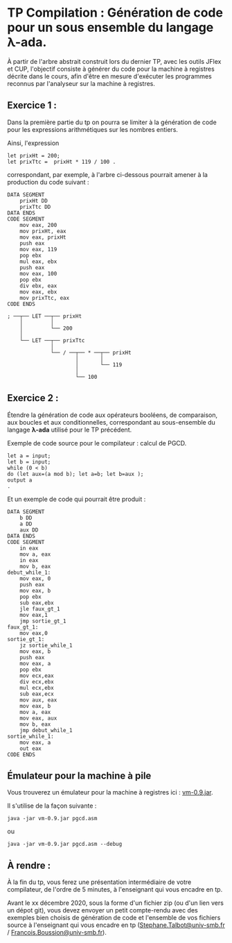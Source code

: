 # TP Compilation : Génération de code pour un sous ensemble du langage λ-ada.

À partir de l'arbre abstrait construit lors du dernier TP, avec les outils JFlex et CUP, l'objectif consiste à générer du code pour la machine à registres décrite dans le cours, afin d'être en mesure d'exécuter les programmes reconnus par l'analyseur sur la machine à registres.

## Exercice 1 :

Dans la première partie du tp on pourra se limiter à la génération de code pour les expressions arithmétiques sur les nombres entiers.

Ainsi, l'expression

```
let prixHt = 200;
let prixTtc =  prixHt * 119 / 100 .
```
correspondant, par exemple, à l'arbre ci-dessous pourrait amener à la production du code suivant :

```
DATA SEGMENT
	prixHt DD
	prixTtc DD
DATA ENDS
CODE SEGMENT
	mov eax, 200
	mov prixHt, eax
	mov eax, prixHt
	push eax
	mov eax, 119
	pop ebx
	mul eax, ebx
	push eax
	mov eax, 100
	pop ebx
	div ebx, eax
	mov eax, ebx
	mov prixTtc, eax
CODE ENDS
```
```
; ──┬── LET ──┬── prixHt
    │         │   
    │         └── 200
    │   
    └── LET ──┬── prixTtc
              │   
              └── / ──┬── * ──┬── prixHt
                      │       │   
                      │       └── 119
                      │   
                      └── 100
```

## Exercice 2 :

Étendre la génération de code aux opérateurs booléens, de comparaison, aux boucles et aux conditionnelles, correspondant au sous-ensemble du langage **λ-ada** utilisé pour le TP précédent.

Exemple de code source pour le compilateur : calcul de PGCD.

```
let a = input;
let b = input;
while (0 < b)
do (let aux=(a mod b); let a=b; let b=aux );
output a
.
```
Et un exemple de code qui pourrait être produit :

```
DATA SEGMENT
	b DD
	a DD
	aux DD
DATA ENDS
CODE SEGMENT
	in eax
	mov a, eax
	in eax
	mov b, eax
debut_while_1:
	mov eax, 0
	push eax
	mov eax, b
	pop ebx
	sub eax,ebx
	jle faux_gt_1
	mov eax,1
	jmp sortie_gt_1
faux_gt_1:
	mov eax,0
sortie_gt_1:
	jz sortie_while_1
	mov eax, b
	push eax
	mov eax, a
	pop ebx
	mov ecx,eax
	div ecx,ebx
	mul ecx,ebx
	sub eax,ecx
	mov aux, eax
	mov eax, b
	mov a, eax
	mov eax, aux
	mov b, eax
	jmp debut_while_1
sortie_while_1:
	mov eax, a
	out eax
CODE ENDS
```

## Émulateur pour la machine à pile

Vous trouverez un émulateur pour la machine à registres ici : [vm-0.9.jar](./vm-0.9.jar).

Il s'utilise de la façon suivante :

`java -jar vm-0.9.jar pgcd.asm`

ou

`java -jar vm-0.9.jar pgcd.asm --debug`

## À rendre :

À la fin du tp, vous ferez une présentation intermédiaire de votre compilateur, de l'ordre de 5 minutes, à l'enseignant qui vous encadre en tp.

Avant le xx décembre 2020, sous la forme d'un fichier zip (ou d'un lien vers un dépot git), vous devez envoyer un petit compte-rendu avec des exemples bien choisis de génération de code et l'ensemble de vos fichiers source à l'enseignant qui vous encadre en tp (Stephane.Talbot@univ-smb.fr / Francois.Boussion@univ-smb.fr).
